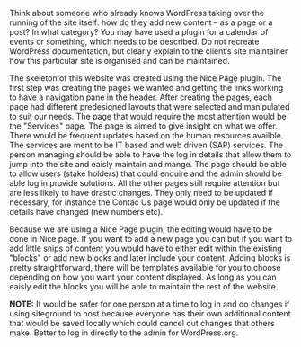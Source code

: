 Think about someone who already knows WordPress taking over the running of the site itself: how do they add new content – as a page or a post? In what category? You may have used a plugin for a calendar of events or something, which needs to be described. Do not recreate WordPress documentation, but clearly explain to the client’s site maintainer how this particular site is organised and can be maintained.

The skeleton of this website was created using the Nice Page plugin. The first step was creating the pages we wanted and getting the links working to have a navigation pane in the header. After creating the pages, each page had different predesigned layouts that were selected and manipulated to suit our needs. The page that would require the most attention would be the "Services" page. The page is aimed to give insight on what we offer. There would be frequent updates based on the human resources availble. The services are ment to be IT based and web driven (SAP) services. The person managing should be able to have the log in details that allow them to jump into the site and eaisly maintain and mange. The page should be able to allow users (stake holders) that could enquire and the admin should be able log in provide solutions. 
All the other pages still require attention but are less likely to have drastic changes. They only need to be updated if necessary, for instance the Contac Us page would only be updated if the details have changed (new numbers etc). 

Because we are using a Nice Page plugin, the editing would have to be done in Nice page. If you want to add a new page you can but if you want to add little snips of content you would have to either edit within the existing "blocks" or add new blocks and later include your content. Adding blocks is pretty straightforward, there will be templates available for you to choose depending on how you want your content displayed. As long as you can eaisly edit the blocks you will be able to maintain the rest of the website.

**NOTE:** It would be safer for one person at a time to log in and do changes if using siteground to host because everyone has their own additional content that would be saved locally which could cancel out changes that others make. Better to log in directly to the admin for WordPress.org.
